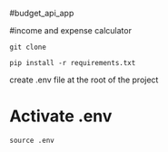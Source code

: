 #budget_api_app

#income and expense calculator 

`git clone`

`pip install -r requirements.txt`

create .env file  at the root of the project
# Activate .env 
`source .env` 
